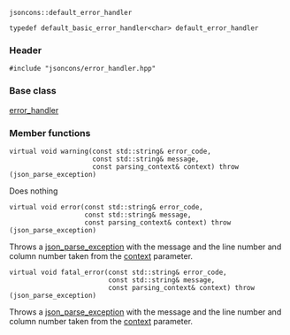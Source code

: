     jsoncons::default_error_handler

    typedef default_basic_error_handler<char> default_error_handler

### Header

    #include "jsoncons/error_handler.hpp"

### Base class

[error_handler](error_handler)    

### Member functions

    virtual void warning(const std::string& error_code,
                         const std::string& message,
                         const parsing_context& context) throw (json_parse_exception)
Does nothing

    virtual void error(const std::string& error_code,
                       const std::string& message,
                       const parsing_context& context) throw (json_parse_exception)
Throws a [json_parse_exception](json_parse_exception) with the message and the line 
number and column number taken from the [context](parsing_context) parameter.
    
    virtual void fatal_error(const std::string& error_code,
                             const std::string& message,
                             const parsing_context& context) throw (json_parse_exception)
Throws a [json_parse_exception](json_parse_exception) with the message and the line 
number and column number taken from the [context](parsing_context) parameter.

